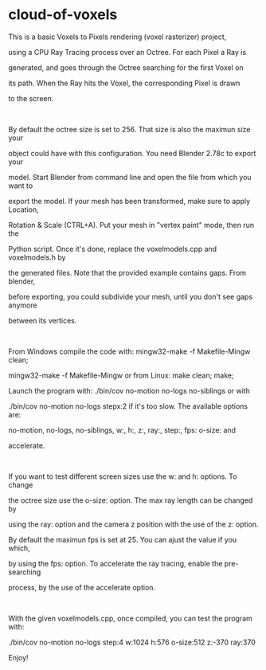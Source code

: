 cloud-of-voxels
===============
This is a basic Voxels to Pixels rendering (voxel rasterizer) project,

using a CPU Ray Tracing process over an Octree. For each Pixel a Ray is

generated, and goes through the Octree searching for the first Voxel on

its path. When the Ray hits the Voxel, the corresponding Pixel is drawn

to the screen.

<br/>

By default the octree size is set to 256. That size is also the maximun size your

object could have with this configuration. You need Blender 2.78c to export your

model. Start Blender from command line and open the file from which you want to

export the model. If your mesh has been transformed, make sure to apply Location,

Rotation & Scale (CTRL+A). Put your mesh in "vertex paint" mode, then run the

Python script. Once it's done, replace the voxelmodels.cpp and voxelmodels.h by

the generated files. Note that the provided example contains gaps. From blender,

before exporting, you could subdivide your mesh, until you don't see gaps anymore

between its vertices.

<br/>

From Windows compile the code with: mingw32-make -f Makefile-Mingw clean;

mingw32-make -f Makefile-Mingw or from Linux: make clean; make;

Launch the program with: ./bin/cov no-motion no-logs no-siblings or with
 
./bin/cov no-motion no-logs stepx:2 if it's too slow. The available options are:
 
no-motion, no-logs, no-siblings, w:, h:, z:, ray:, step:, fps: o-size: and

accelerate.

<br/>

If you want to test different screen sizes use the w: and h: options. To change

the octree size use the o-size: option. The max ray length can be changed by

using the ray: option and the camera z position with the use of the z: option. 

By default the maximun fps is set at 25. You can ajust the value if you which,

by using the fps: option. To accelerate the ray tracing, enable the pre-searching

process, by the use of the accelerate option.

<br/>

With the given voxelmodels.cpp, once compiled, you can test the program with:

./bin/cov no-motion no-logs step:4 w:1024 h:576 o-size:512 z:-370 ray:370
 
Enjoy!
